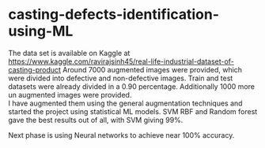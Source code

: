 # casting-defects-identification-using-ML
The data set is available on Kaggle at https://www.kaggle.com/ravirajsinh45/real-life-industrial-dataset-of-casting-product
Around 7000 augmented images were provided, which were divided into defective and non-defective images. 
Train and test datasets were already divided in a 0.90 
percentage. Additionally 1000 more un augmented images were provided.  
I have augmented them using the general augmentation techniques and started the project using statistical ML models. 
SVM RBF and Random forest gave the best results out of all, with SVM giving 99%.

Next phase is using Neural networks to achieve near 100% accuracy. 
